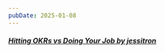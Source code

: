 ```yaml
---
pubDate: 2025-01-08
---
```


##### [Hitting OKRs vs Doing Your Job by jessitron](https://jessitron.com/2025/01/05/hitting-okrs-vs-doing-your-job/)